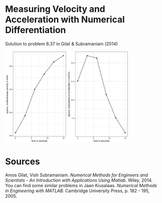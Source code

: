# Measuring Velocity and Acceleration with Numerical Differentiation

Solution to problem 8.37 in Gilat \& Subramaniam (2014)

<img src="RadarSpeed.jpg" width="400">

# Sources
Amos Gilat, Vish Subramaniam. *Numerical Methods for Engineers and Scientists - An Introduction with Applications Using Matlab*. Wiley, 2014.
You can find some similar problems in 
Jaan Kiusalaas. *Numerical Methods in Engineering with MATLAB*. Cambridge University Press, p. 182 - 195, 2005.
